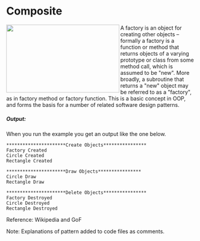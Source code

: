 # Composite

<img align="left" width="300" height="180" src="https://raw.githubusercontent.com/hamuryen/DesignPatterns/master/src/factory/uml.jpg">
A factory is an object for creating other objects – formally a factory is a function or method that returns objects of a varying prototype or class from some method call, which is assumed to be "new". More broadly, a subroutine that returns a "new" object may be referred to as a "factory", as in factory method or factory function. This is a basic concept in OOP, and forms the basis for a number of related software design patterns.

##### Output:
When you run the example you get an output like the one below.

```
**********************Create Objects****************
Factory Created
Circle Created
Rectangle Created

**********************Draw Objects****************
Circle Draw
Rectangle Draw

**********************Delete Objects****************
Factory Destroyed
Circle Destroyed
Rectangle Destroyed
```

Reference: Wikipedia and GoF

Note: Explanations of pattern added to code files as comments.